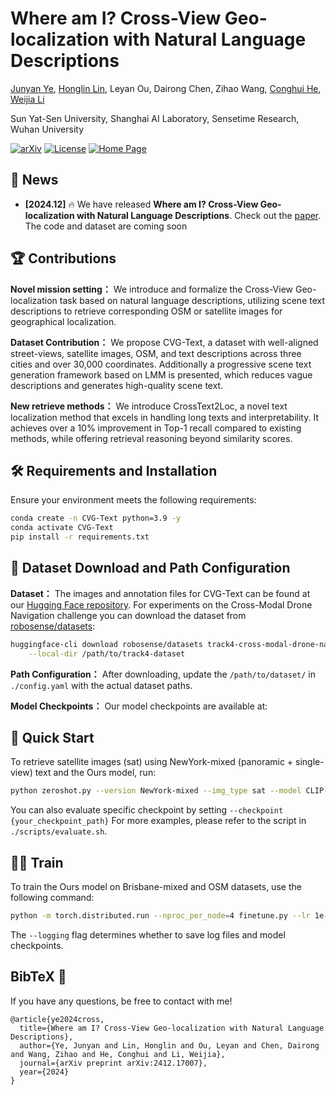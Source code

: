 # Where am I? Cross-View Geo-localization with Natural Language Descriptions

[Junyan Ye](https://yejy53.github.io/), [Honglin Lin](https://lhl3341.github.io/), Leyan Ou, Dairong Chen, Zihao Wang,  [Conghui He](https://conghui.github.io/), [Weijia Li](https://liweijia.github.io/)

Sun Yat-Sen University, Shanghai AI Laboratory, Sensetime Research, Wuhan University


[![arXiv](https://img.shields.io/badge/Arxiv-2410.02761-b31b1b.svg?logo=arXiv)]([https://arxiv.org/abs/2410.02761](https://arxiv.org/abs/2412.17007)) 
[![License](https://img.shields.io/badge/License-Apache%202.0-yellow)](https://github.com/zhipeixu/FakeShield/blob/main/LICENSE) 
[![Home Page](https://img.shields.io/badge/Project_Page-CVG-Text.svg)](https://yejy53.github.io/CVG-Text/)


<!--
**CVG-Text/CVG-Text** is a ✨ _special_ ✨ repository because its `README.md` (this file) appears on your GitHub profile.
[![hf_space](https://img.shields.io/badge/🤗-Huggingface%20Checkpoint-blue.svg)](https://huggingface.co/datasets/CVG-Text/CVG-Text)
Here are some ideas to get you started:

- 🔭 I’m currently working on ...
- 🌱 I’m currently learning ...
- 👯 I’m looking to collaborate on ...
- 🤔 I’m looking for help with ...
- 💬 Ask me about ...
- 📫 How to reach me: ...
- 😄 Pronouns: ...
- ⚡ Fun fact: ...
[![Hits](https://hits.seeyoufarm.com/api/count/incr/badge.svg?url=https%3A%2F%2Fgithub.com%2Fzhipeixu%2FFakeShield&count_bg=%2379C83D&title_bg=%23555555&icon=&icon_color=%23E7E7E7&title=hits&edge_flat=false)](https://hits.seeyoufarm.com)
[https://huggingface.co/CVG-Text/CVG-Text](https://huggingface.co/datasets/CVG-Text/CVG-Text)
[https://huggingface.co/CVG-Text/CrossText2Loc](https://huggingface.co/CVG-Text/CrossText2Loc)

-->



## 📰 News

* **[2024.12]**  🔥 We have released **Where am I? Cross-View Geo-localization with Natural Language Descriptions**. Check out the [paper](https://arxiv.org/abs/2412.17007). The code and dataset are coming soon




## 🏆 Contributions

**Novel mission setting：** We introduce and formalize the Cross-View Geo-localization task based on natural language descriptions, utilizing scene text descriptions to retrieve corresponding OSM or satellite images for geographical localization.

**Dataset Contribution：** We propose CVG-Text, a dataset with well-aligned street-views, satellite images, OSM, and text descriptions across three cities and over 30,000 coordinates. Additionally a progressive scene text generation framework based on LMM is presented, which reduces vague descriptions and generates high-quality scene text.

**New retrieve methods：** We introduce CrossText2Loc, a novel text localization method that excels in handling long texts and interpretability. It achieves over a 10\% improvement in Top-1 recall compared to existing methods, while offering retrieval reasoning beyond similarity scores.


## 🛠️ Requirements and Installation

Ensure your environment meets the following requirements:

```bash
conda create -n CVG-Text python=3.9 -y
conda activate CVG-Text
pip install -r requirements.txt
```

## 🤗 Dataset Download and Path Configuration

**Dataset：** The images and annotation files for CVG-Text can be found at
our [Hugging Face repository](https://huggingface.co/datasets/CVG-Text/CVG-Text).
For experiments on the Cross-Modal Drone Navigation challenge you can download
the dataset from
[robosense/datasets](https://huggingface.co/datasets/robosense/datasets/tree/main/track4-cross-modal-drone-navigation):

```bash
huggingface-cli download robosense/datasets track4-cross-modal-drone-navigation \
    --local-dir /path/to/track4-dataset
```

**Path Configuration：** After downloading, update the `/path/to/dataset/` in `./config.yaml` with the actual dataset paths.

**Model Checkpoints：** Our model checkpoints are available at: 
## 🚀 Quick Start
To retrieve satellite images (sat) using NewYork-mixed (panoramic + single-view) text and the Ours model, run:
```bash
python zeroshot.py --version NewYork-mixed --img_type sat --model CLIP-L/14@336 --expand
```
You can also evaluate specific checkpoint by setting `--checkpoint {your_checkpoint_path}`
For more examples, please refer to the script in `./scripts/evaluate.sh`.

## 🏋️‍♂️ Train
To train the Ours model on Brisbane-mixed and OSM datasets, use the following command:
```bash
python -m torch.distributed.run --nproc_per_node=4 finetune.py --lr 1e-5 --batch_size 128 --epochs 40 --version Brisbane-mixed --model CLIP-L/14@336 --expand --img_type sat --logging
```
The `--logging` flag determines whether to save log files and model checkpoints.

## BibTeX 🙏

If you have any questions, be free to contact with me! 
```
@article{ye2024cross,
  title={Where am I? Cross-View Geo-localization with Natural Language Descriptions},
  author={Ye, Junyan and Lin, Honglin and Ou, Leyan and Chen, Dairong and Wang, Zihao and He, Conghui and Li, Weijia},
  journal={arXiv preprint arXiv:2412.17007},
  year={2024}
}
```


